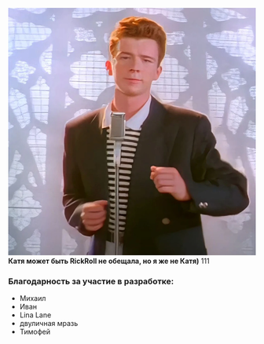 ![Image_1](https://github.com/Hedgehog0224/catkin_ws/blob/main/Documentation/Memes/001.png)
**Катя может быть RickRoll не обещала, но я же не Катя)**
111
### Благодарность за участие в разработке:
- Михаил
- Иван
- Lina Lane
- двуличная мразь
- Тимофей

